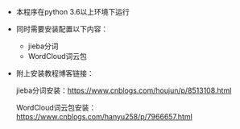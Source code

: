 - 本程序在python 3.6以上环境下运行

- 同时需要安装配置以下内容：

  - jieba分词
  - WordCloud词云包

- 附上安装教程博客链接：

  jieba分词安装：https://www.cnblogs.com/houjun/p/8513108.html

  WordCloud词云包安装：https://www.cnblogs.com/hanyu258/p/7966657.html